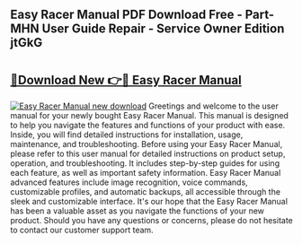## Easy Racer Manual PDF Download Free - Part-MHN User Guide Repair - Service Owner Edition jtGkG

# <h2><a href="http://bc40967.oget.top/?id=Easy+Racer+Manual">🔗Download New 👉🔴 Easy Racer Manual</a></h2>

[![Easy Racer Manual new download](https://i.imgur.com/5g1atiW.png)](http://bc40967.oget.top/?id=Easy+Racer+Manual)
Greetings and welcome to the user manual for your newly bought Easy Racer Manual. This manual is designed to help you navigate the features and functions of your product with ease. Inside, you will find detailed instructions for installation, usage, maintenance, and troubleshooting. Before using your Easy Racer Manual, please refer to this user manual for detailed instructions on product setup, operation, and troubleshooting. It includes step-by-step guides for using each feature, as well as important safety information. Easy Racer Manual advanced features include image recognition, voice commands, customizable profiles, and automatic backups, all accessible through the sleek and customizable interface. It's our hope that the Easy Racer Manual has been a valuable asset as you navigate the functions of your new product. Should you have any questions or concerns, please do not hesitate to contact our customer support team.
